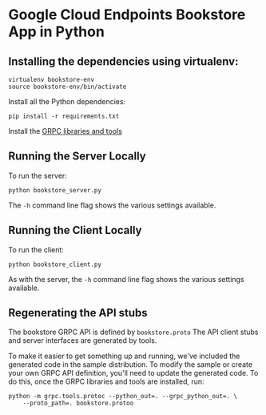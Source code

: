 # Google Cloud Endpoints Bookstore App in Python

## Installing the dependencies using virtualenv:

    virtualenv bookstore-env
    source bookstore-env/bin/activate

Install all the Python dependencies:

    pip install -r requirements.txt

Install the [GRPC libraries and tools](https://github.com/grpc/grpc/blob/v1.0.x/INSTALL.md)

## Running the Server Locally

To run the server:

    python bookstore_server.py

The `-h` command line flag shows the various settings available.

## Running the Client Locally

To run the client:

    python bookstore_client.py

As with the server, the `-h` command line flag shows the various settings
available.

## Regenerating the API stubs

The bookstore GRPC API is defined by `bookstore.proto`
The API client stubs and server interfaces are generated by tools.

To make it easier to get something up and running, we've included the generated
code in the sample distribution.  To modify the sample or create your own GRPC
API definition, you'll need to update the generated code. To do this, once the
GRPC libraries and tools are installed, run:

    python -m grpc.tools.protoc --python_out=. --grpc_python_out=. \
        --proto_path=. bookstore.protoo
